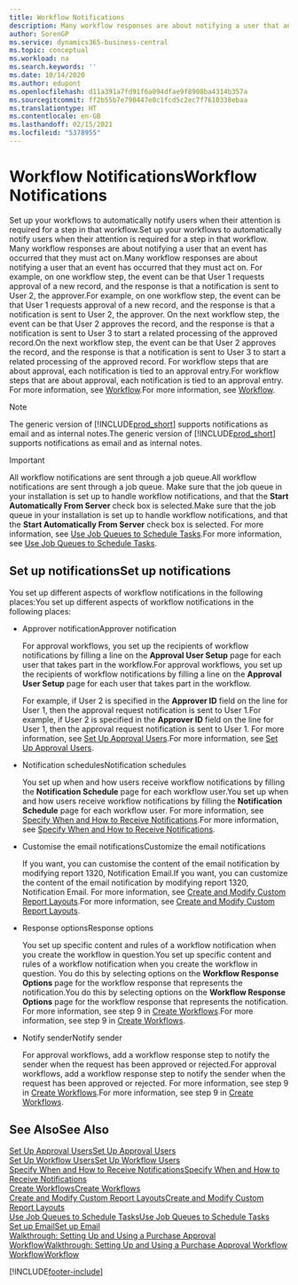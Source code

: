 ```yaml
---
title: Workflow Notifications
description: Many workflow responses are about notifying a user that an event has occurred that they must act on. For example, on one workflow step, the event can be that User 1 requests approval of a new record, and the response is that a notification is sent to User 2, the approver. On the next workflow step, the event can be that User 2 approves the record, and the response is that a notification is sent to User 3 to start a related processing of the approved record. For workflow steps that are about approval, each notification is tied to an approval entry.
author: SorenGP
ms.service: dynamics365-business-central
ms.topic: conceptual
ms.workload: na
ms.search.keywords: ''
ms.date: 10/14/2020
ms.author: edupont
ms.openlocfilehash: d11a391a7fd91f6a094dfae9f8908ba4314b357a
ms.sourcegitcommit: ff2b55b7e790447e0c1fcd5c2ec7f7610338ebaa
ms.translationtype: HT
ms.contentlocale: en-GB
ms.lasthandoff: 02/15/2021
ms.locfileid: "5378955"
---
```

# <a name="workflow-notifications"></a><span data-ttu-id="b2ee3-106">Workflow Notifications</span><span class="sxs-lookup"><span data-stu-id="b2ee3-106">Workflow Notifications</span></span>

<span data-ttu-id="b2ee3-107">Set up your workflows to automatically notify users when their attention is required for a step in that workflow.</span><span class="sxs-lookup"><span data-stu-id="b2ee3-107">Set up your workflows to automatically notify users when their attention is required for a step in that workflow.</span></span> <span data-ttu-id="b2ee3-108">Many workflow responses are about notifying a user that an event has occurred that they must act on.</span><span class="sxs-lookup"><span data-stu-id="b2ee3-108">Many workflow responses are about notifying a user that an event has occurred that they must act on.</span></span> <span data-ttu-id="b2ee3-109">For example, on one workflow step, the event can be that User 1 requests approval of a new record, and the response is that a notification is sent to User 2, the approver.</span><span class="sxs-lookup"><span data-stu-id="b2ee3-109">For example, on one workflow step, the event can be that User 1 requests approval of a new record, and the response is that a notification is sent to User 2, the approver.</span></span> <span data-ttu-id="b2ee3-110">On the next workflow step, the event can be that User 2 approves the record, and the response is that a notification is sent to User 3 to start a related processing of the approved record.</span><span class="sxs-lookup"><span data-stu-id="b2ee3-110">On the next workflow step, the event can be that User 2 approves the record, and the response is that a notification is sent to User 3 to start a related processing of the approved record.</span></span> <span data-ttu-id="b2ee3-111">For workflow steps that are about approval, each notification is tied to an approval entry.</span><span class="sxs-lookup"><span data-stu-id="b2ee3-111">For workflow steps that are about approval, each notification is tied to an approval entry.</span></span> <span data-ttu-id="b2ee3-112">For more information, see [Workflow](across-workflow.md).</span><span class="sxs-lookup"><span data-stu-id="b2ee3-112">For more information, see [Workflow](across-workflow.md).</span></span>  

> [!NOTE]  
> <span data-ttu-id="b2ee3-113">The generic version of [!INCLUDE[prod_short](includes/prod_short.md)] supports notifications as email and as internal notes.</span><span class="sxs-lookup"><span data-stu-id="b2ee3-113">The generic version of [!INCLUDE[prod_short](includes/prod_short.md)] supports notifications as email and as internal notes.</span></span>  

> [!IMPORTANT]  
> <span data-ttu-id="b2ee3-114">All workflow notifications are sent through a job queue.</span><span class="sxs-lookup"><span data-stu-id="b2ee3-114">All workflow notifications are sent through a job queue.</span></span> <span data-ttu-id="b2ee3-115">Make sure that the job queue in your installation is set up to handle workflow notifications, and that the **Start Automatically From Server** check box is selected.</span><span class="sxs-lookup"><span data-stu-id="b2ee3-115">Make sure that the job queue in your installation is set up to handle workflow notifications, and that the **Start Automatically From Server** check box is selected.</span></span> <span data-ttu-id="b2ee3-116">For more information, see [Use Job Queues to Schedule Tasks](admin-job-queues-schedule-tasks.md).</span><span class="sxs-lookup"><span data-stu-id="b2ee3-116">For more information, see [Use Job Queues to Schedule Tasks](admin-job-queues-schedule-tasks.md).</span></span>

## <a name="set-up-notifications"></a><span data-ttu-id="b2ee3-117">Set up notifications</span><span class="sxs-lookup"><span data-stu-id="b2ee3-117">Set up notifications</span></span>

<span data-ttu-id="b2ee3-118">You set up different aspects of workflow notifications in the following places:</span><span class="sxs-lookup"><span data-stu-id="b2ee3-118">You set up different aspects of workflow notifications in the following places:</span></span>  

* <span data-ttu-id="b2ee3-119">Approver notification</span><span class="sxs-lookup"><span data-stu-id="b2ee3-119">Approver notification</span></span>

    <span data-ttu-id="b2ee3-120">For approval workflows, you set up the recipients of workflow notifications by filling a line on the **Approval User Setup** page for each user that takes part in the workflow.</span><span class="sxs-lookup"><span data-stu-id="b2ee3-120">For approval workflows, you set up the recipients of workflow notifications by filling a line on the **Approval User Setup** page for each user that takes part in the workflow.</span></span>  

    <span data-ttu-id="b2ee3-121">For example, if User 2 is specified in the **Approver ID** field on the line for User 1, then the approval request notification is sent to User 1.</span><span class="sxs-lookup"><span data-stu-id="b2ee3-121">For example, if User 2 is specified in the **Approver ID** field on the line for User 1, then the approval request notification is sent to User 1.</span></span> <span data-ttu-id="b2ee3-122">For more information, see [Set Up Approval Users](across-how-to-set-up-approval-users.md).</span><span class="sxs-lookup"><span data-stu-id="b2ee3-122">For more information, see [Set Up Approval Users](across-how-to-set-up-approval-users.md).</span></span>  
* <span data-ttu-id="b2ee3-123">Notification schedules</span><span class="sxs-lookup"><span data-stu-id="b2ee3-123">Notification schedules</span></span>

    <span data-ttu-id="b2ee3-124">You set up when and how users receive workflow notifications by filling the **Notification Schedule** page for each workflow user.</span><span class="sxs-lookup"><span data-stu-id="b2ee3-124">You set up when and how users receive workflow notifications by filling the **Notification Schedule** page for each workflow user.</span></span> <span data-ttu-id="b2ee3-125">For more information, see [Specify When and How to Receive Notifications](across-how-to-specify-when-and-how-to-receive-notifications.md).</span><span class="sxs-lookup"><span data-stu-id="b2ee3-125">For more information, see [Specify When and How to Receive Notifications](across-how-to-specify-when-and-how-to-receive-notifications.md).</span></span>  
* <span data-ttu-id="b2ee3-126">Customise the email notifications</span><span class="sxs-lookup"><span data-stu-id="b2ee3-126">Customize the email notifications</span></span>

    <span data-ttu-id="b2ee3-127">If you want, you can customise the content of the email notification by modifying report 1320, Notification Email.</span><span class="sxs-lookup"><span data-stu-id="b2ee3-127">If you want, you can customize the content of the email notification by modifying report 1320, Notification Email.</span></span> <span data-ttu-id="b2ee3-128">For more information, see [Create and Modify Custom Report Layouts](ui-how-create-custom-report-layout.md).</span><span class="sxs-lookup"><span data-stu-id="b2ee3-128">For more information, see [Create and Modify Custom Report Layouts](ui-how-create-custom-report-layout.md).</span></span>  
* <span data-ttu-id="b2ee3-129">Response options</span><span class="sxs-lookup"><span data-stu-id="b2ee3-129">Response options</span></span>

    <span data-ttu-id="b2ee3-130">You set up specific content and rules of a workflow notification when you create the workflow in question.</span><span class="sxs-lookup"><span data-stu-id="b2ee3-130">You set up specific content and rules of a workflow notification when you create the workflow in question.</span></span> <span data-ttu-id="b2ee3-131">You do this by selecting options on the **Workflow Response Options** page for the workflow response that represents the notification.</span><span class="sxs-lookup"><span data-stu-id="b2ee3-131">You do this by selecting options on the **Workflow Response Options** page for the workflow response that represents the notification.</span></span> <span data-ttu-id="b2ee3-132">For more information, see step 9 in [Create Workflows](across-how-to-create-workflows.md).</span><span class="sxs-lookup"><span data-stu-id="b2ee3-132">For more information, see step 9 in [Create Workflows](across-how-to-create-workflows.md).</span></span>  

* <span data-ttu-id="b2ee3-133">Notify sender</span><span class="sxs-lookup"><span data-stu-id="b2ee3-133">Notify sender</span></span>

    <span data-ttu-id="b2ee3-134">For approval workflows, add a workflow response step to notify the sender when the request has been approved or rejected.</span><span class="sxs-lookup"><span data-stu-id="b2ee3-134">For approval workflows, add a workflow response step to notify the sender when the request has been approved or rejected.</span></span> <span data-ttu-id="b2ee3-135">For more information, see step 9 in [Create Workflows](across-how-to-create-workflows.md).</span><span class="sxs-lookup"><span data-stu-id="b2ee3-135">For more information, see step 9 in [Create Workflows](across-how-to-create-workflows.md).</span></span>  

## <a name="see-also"></a><span data-ttu-id="b2ee3-136">See Also</span><span class="sxs-lookup"><span data-stu-id="b2ee3-136">See Also</span></span>

[<span data-ttu-id="b2ee3-137">Set Up Approval Users</span><span class="sxs-lookup"><span data-stu-id="b2ee3-137">Set Up Approval Users</span></span>](across-how-to-set-up-approval-users.md)  
[<span data-ttu-id="b2ee3-138">Set Up Workflow Users</span><span class="sxs-lookup"><span data-stu-id="b2ee3-138">Set Up Workflow Users</span></span>](across-how-to-set-up-workflow-users.md)  
[<span data-ttu-id="b2ee3-139">Specify When and How to Receive Notifications</span><span class="sxs-lookup"><span data-stu-id="b2ee3-139">Specify When and How to Receive Notifications</span></span>](across-how-to-specify-when-and-how-to-receive-notifications.md)  
[<span data-ttu-id="b2ee3-140">Create Workflows</span><span class="sxs-lookup"><span data-stu-id="b2ee3-140">Create Workflows</span></span>](across-how-to-create-workflows.md)  
[<span data-ttu-id="b2ee3-141">Create and Modify Custom Report Layouts</span><span class="sxs-lookup"><span data-stu-id="b2ee3-141">Create and Modify Custom Report Layouts</span></span>](ui-how-create-custom-report-layout.md)  
[<span data-ttu-id="b2ee3-142">Use Job Queues to Schedule Tasks</span><span class="sxs-lookup"><span data-stu-id="b2ee3-142">Use Job Queues to Schedule Tasks</span></span>](admin-job-queues-schedule-tasks.md)  
[<span data-ttu-id="b2ee3-143">Set up Email</span><span class="sxs-lookup"><span data-stu-id="b2ee3-143">Set up Email</span></span>](admin-how-setup-email.md)  
[<span data-ttu-id="b2ee3-144">Walkthrough: Setting Up and Using a Purchase Approval Workflow</span><span class="sxs-lookup"><span data-stu-id="b2ee3-144">Walkthrough: Setting Up and Using a Purchase Approval Workflow</span></span>](walkthrough-setting-up-and-using-a-purchase-approval-workflow.md)  
[<span data-ttu-id="b2ee3-145">Workflow</span><span class="sxs-lookup"><span data-stu-id="b2ee3-145">Workflow</span></span>](across-workflow.md)  


[!INCLUDE[footer-include](includes/footer-banner.md)]